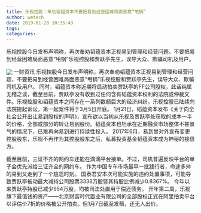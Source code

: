 ```yaml
---
title: 乐视控股：奉劝韬韫资本不要把易到经营困难局面恶意“甩锅”
author: wetech
date: 2019-01-28 10:35:43
tags: 
categories: 
---
```

乐视控股今日发布声明称，再次奉劝韬蕴资本正视易到管理和经营问题，不要把易到经营困难局面恶意“甩锅”乐视控股和贾跃亭先生，误导大众、欺骗司机及用户。
<!-- more -->
<img align="center" border="0" src="https://imgcdn.yicai.com/uppics/images/2019/01/199b51255924532d5240c0953d53843e.jpg" />
一财资讯
乐视控股今日发布声明称，再次奉劝韬蕴资本正视易到管理和经营问题，不要把易到经营困难局面恶意“甩锅”乐视控股和贾跃亭先生，误导大众、欺骗司机及用户。
同时，韬蕴资本称近期将启动拍卖贾跃亭的FF公司股权，此话纯属无稽之谈，截至目前，贾跃亭没有收到过任何含有韬蕴资本权利的法院或仲裁文件。乐视控股和韬蕴资本之间存在一系列数额巨大的经济纠纷，乐视控股已陆续向法院提起诉讼，第一起案件将于3月5日开庭。
1月21日，韬蕴资本发布《关于向全社会公开出让易到股权的声明》，宣布欲以当初从乐视及贾跃亭处获取的成本一半的价格，全部或部分的转让易到股份。韬蕴资本也坦承在近期融资市场整体不甚景气的情况下，已难再向易到进行持续性投入。
2017年6月，易到曾对外宣布变更控股股东，乐视不再作为其控股股东之后，私募投资基金韬蕴资本成为神秘的接盘方。
 
 
截至目前，三证不齐的网约车还能在滴滴平台接单。不过，司机普遍反映平台的单子会优先派给三证齐全的网约车。
作为中国专车市场最早一批践行者，命途多舛的易到又走到了一个尴尬时刻。
国泰君安本次可能实施的违约处置事项，可能导致贾跃亭被动最大减持公司股票3338万股暨其持股比例减少0.8367%。
今年以来贾跃亭持股已减少954万股，均被司法处置用于偿还债务。
开年第二周，乐视旗下最值钱的资产——北京财富时代置业有限公司的全部股权正式在阿里拍卖平台以评估价7折的价格被公开拍卖。但1月7日截至发稿，还无人出价。
